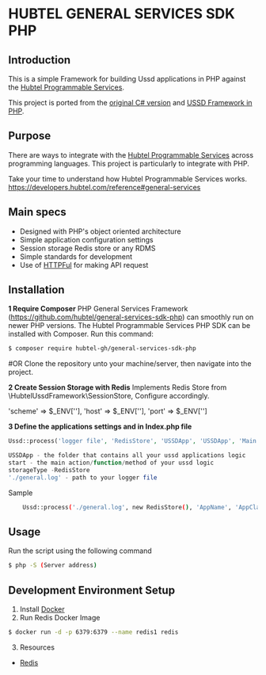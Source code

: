 # HUBTEL GENERAL SERVICES SDK PHP

## Introduction 
This is a simple Framework for building Ussd applications in PHP against the [Hubtel Programmable Services](https://developers.hubtel.com/reference#sample-general-services-interaction).

This project is ported from the [original C# version](https://github.com/hubtel/ussd-framework) and [USSD Framework in PHP](https://github.com/McAngelo/php-ussd-framework).

## Purpose
There are ways to integrate with the [Hubtel Programmable Services](https://developers.hubtel.com/reference#sample-general-services-interaction) across programming languages. This project is particularly to integrate with PHP.

Take your time to understand how Hubtel Programmable Services works. https://developers.hubtel.com/reference#general-services

## Main specs

- Designed with PHP's object oriented architecture
- Simple application configuration settings
- Session storage Redis store or any RDMS
- Simple standards for development
- Use of [HTTPFul](http://phphttpclient.com/) for making API request

## Installation

**1 Require Composer** 
PHP General Services Framework (https://github.com/hubtel/general-services-sdk-php) can smoothly run on newer PHP versions. The Hubtel Programmable Services PHP SDK can be installed with Composer. Run this command:

```bash
$ composer require hubtel-gh/general-services-sdk-php
```
#OR Clone the repository unto your machine/server, then navigate into the project.

**2 Create Session Storage with Redis**
Implements Redis Store from \HubtelUssdFramework\SessionStore, Configure accordingly.

'scheme' => $_ENV[''],
'host'   => $_ENV[''],
'port'   => $_ENV['']

**3 Define the applications settings and in Index.php file**
```php
Ussd::process('logger file', 'RedisStore', 'USSDApp', 'USSDApp', 'Main startup method/action for the USSD('start')', 'server');

USSDApp - the folder that contains all your ussd applications logic
start - the main action/function/method of your ussd logic 
storageType -RedisStore
'./general.log' - path to your logger file
```
Sample 
```bash
    Ussd::process('./general.log', new RedisStore(), 'AppName', 'AppClassName', 'start', $_ENV['SERVER']);
```

## Usage
Run the script using the following command
```bash
$ php -S (Server address)
```

## Development Environment Setup
1. Install [Docker](https://hub.docker.com)
2. Run Redis Docker Image
```bash
$ docker run -d -p 6379:6379 --name redis1 redis
```
3. Resources
* [Redis](https://packagist.org/packages/predis/predis)
